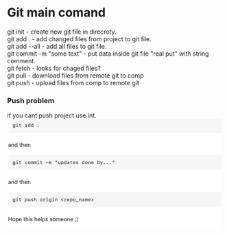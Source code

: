 # Git main comand 
git init -  create new git file in direcroty.        
git add . - add changed files from project to git file.      
git add --all  - add all files to git file.       
git commit -m "some text" - put data inside git file "real put" with string comment.      
git fetch - looks for chaged files?    
git pull  - download files from remote git to comp  
git push  - upload files from comp to remote  git 
### Push problem 
if you cant push project use int.   
         <img src="Screenshot 2021-09-22 at 12.59.57.png" width="500"> 
